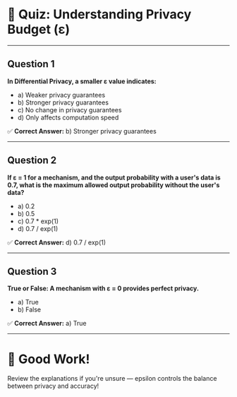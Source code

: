 # 📝 Quiz: Understanding Privacy Budget (ε)

---

## Question 1

**In Differential Privacy, a smaller ε value indicates:**

- a) Weaker privacy guarantees
- b) Stronger privacy guarantees
- c) No change in privacy guarantees
- d) Only affects computation speed

✅ **Correct Answer:** b) Stronger privacy guarantees

---

## Question 2

**If ε = 1 for a mechanism, and the output probability with a user's data is 0.7, what is the maximum allowed output probability without the user's data?**

- a) 0.2
- b) 0.5
- c) 0.7 * exp(1)
- d) 0.7 / exp(1)

✅ **Correct Answer:** d) 0.7 / exp(1)

---

## Question 3

**True or False: A mechanism with ε = 0 provides perfect privacy.**

- a) True
- b) False

✅ **Correct Answer:** a) True

---

# 🧠 Good Work!

Review the explanations if you're unsure — epsilon controls the balance between privacy and accuracy!

